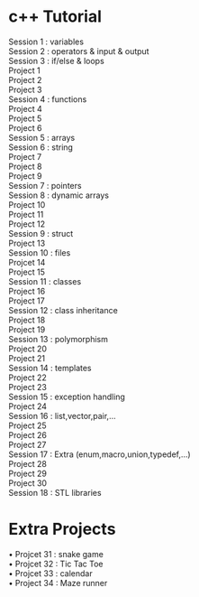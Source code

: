 # c++ Tutorial
Session 1 : variables
<br>
Session 2 : operators & input & output
<br>
Session 3 : if/else & loops
<br>
Project 1
<br>
Project 2
<br>
Project 3
<br>
Session 4 : functions
<br>
Project 4
<br>
Project 5
<br>
Project 6
<br>
Session 5 : arrays
<br>
Session 6 : string
<br>
Project 7
<br>
Project 8
<br>
Project 9
<br>
Session 7 : pointers
<br>
Session 8 : dynamic arrays
<br>
Project 10
<br>
Project 11
<br>
Project 12
<br>
Session 9 : struct
<br>
Project 13
<br>
Session 10 : files
<br>
Projcet 14
<br>
Project 15
<br>
Session 11 : classes
<br>
Project 16
<br>
Project 17
<br>
Session 12 : class inheritance
<br>
Project 18
<br>
Project 19
<br>
Session 13 : polymorphism
<br>
Project 20
<br>
Project 21
<br>
Session 14 : templates
<br>
Project 22
<br>
Project 23
<br>
Session 15 : exception handling
<br>
Project 24
<br>
Session 16 : list,vector,pair,...
<br>
Project 25
<br>
Project 26
<br>
Project 27
<br>
Session 17 : Extra (enum,macro,union,typedef,...)
<br>
Project 28
<br>
Project 29
<br>
Project 30
<br>
Session 18 : STL libraries
<br>
# Extra Projects
• Projcet 31 : snake game
<br>
• Projcet 32 : Tic Tac Toe
<br>
• Projcet 33 : calendar
<br>
• Project 34 : Maze runner

